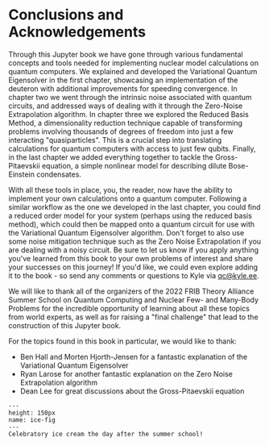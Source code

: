 # Conclusions and Acknowledgements

Through this Jupyter book we have gone through various fundamental concepts and tools needed for implementing nuclear model calculations on quantum computers. We explained and developed the Variational Quantum Eigensolver in the first chapter, showcasing an implementation of the deuteron with additional improvements for speeding convergence. In chapter two we went through the intrinsic noise associated with quantum circuits, and addressed ways of dealing with it through the Zero-Noise Extrapolation algorithm. In chapter three we explored the Reduced Basis Method, a dimensionality reduction technique capable of transforming problems involving thousands of degrees of freedom into just a few interacting "quasiparticles". This is a crucial step into translating calculations for quantum computers with access to just few qubits. Finally, in the last chapter we added everything together to tackle the Gross-Pitaevskii equation, a simple nonlinear model for describing dilute Bose-Einstein condensates. 

With all these tools in place, you, the reader, now have the ability to implement your own calculations onto a quantum computer. Following a similar workflow as the one we developed in the last chapter, you could find a reduced order model for your system (perhaps using the reduced basis method), which could then be mapped onto a quantum circuit for use with the Variational Quantum Eigensolver algorithm. Don't forget to also use some noise mitigation technique such as the Zero Noise Extrapolation if you are dealing with a noisy circuit. Be sure to let us know if you apply anything you've learned from this book to your own problems of interest and share your successes on this journey! If you'd like, we could even explore adding it to the book - so send any comments or questions to Kyle via <qc@kyle.ee>.

We will like to thank all of the organizers of the 2022 FRIB Theory Alliance Summer School on Quantum Computing and Nuclear Few- and Many-Body Problems for the incredible opportunity of learning about all these topics from world experts, as well as for raising a "final challenge" that lead to the construction of this Jupyter book. 

For the topics found in this book in particular, we would like to thank:

- Ben Hall and Morten Hjorth-Jensen for a fantastic explanation of the Variational Quantum Eigensolver
- Ryan Larose for another fantastic explanation on the Zero Noise Extrapolation algorithm
- Dean Lee for great discussions about the Gross-Pitaevskii equation

```{figure} ice.jpg
---
height: 150px
name: ice-fig
---
Celebratory ice cream the day after the summer school!
```
